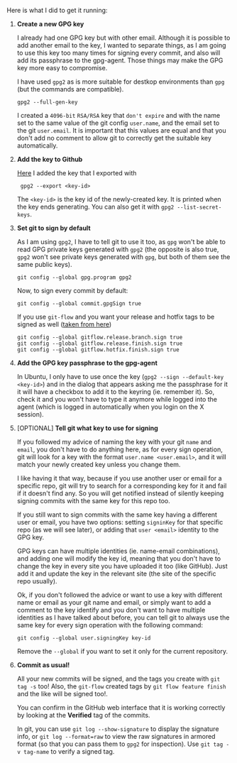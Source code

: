 Here is what I did to get it running:

 1. **Create a new GPG key**
 
    I already had one GPG key but with other email.
    Although it is possible to add another email to the key,
    I wanted to separate things, as I am going to use this key
    too many times for signing every commit, and also will add
    its passphrase to the gpg-agent.
    Those things may make the GPG key more easy to compromise.
    
    I have used `gpg2` as is more suitable for destkop environments
    than `gpg` (but the commands are compatible).
    
        gpg2 --full-gen-key
    
    I created a `4096-bit` `RSA/RSA` key that `don't expire` and with
    the name set to the same value of the git config `user.name`, and
    the email set to the git `user.email`. It is important that this
    values are equal and that you don't add no comment to allow git
    to correctly get the suitable key automatically.

2. **Add the key to Github**
    
    [Here](https://github.com/settings/keys) I added the key that I exported with
    
        gpg2 --export <key-id>
    
    The `<key-id>` is the key id of the newly-created key. It is printed when
    the key ends generating. You can also get it with `gpg2 --list-secret-keys`.

3. **Set git to sign by default**

   As I am using `gpg2`, I have to tell git to use it too, as `gpg` won't be able
   to read GPG private keys generated with `gpg2` (the opposite is also true,
   `gpg2` won't see private keys generated with `gpg`, but both of them see the same
   public keys).
   
       git config --global gpg.program gpg2
   
   Now, to sign every commit by default:
   
       git config --global commit.gpgSign true
   
   If you use `git-flow` and you want your release and hotfix tags to be signed as well
   ([taken from here](https://github.com/petervanderdoes/gitflow-avh/wiki/Reference:-Configuration))
   
       git config --global gitflow.release.branch.sign true
       git config --global gitflow.release.finish.sign true
       git config --global gitflow.hotfix.finish.sign true
       
4. **Add the GPG key passphrase to the gpg-agent**
   
   In Ubuntu, I only have to use once the key (`gpg2 --sign --default-key <key-id>`)
   and in the dialog that appears asking me the passphrase for it it will
   have a checkbox to add it to the keyring (ie. remember it).
   So, check it and you won't have to type it anymore while logged into
   the agent (which is logged in automatically when you login on the X session).

5. [OPTIONAL] **Tell git what key to use for signing**
   
   If you followed my advice of naming the key with your git `name` and `email`,
   you don't have to do anything here, as for every sign operation, git will
   look for a key with the format `user.name <user.email>`, and it will match
   your newly created key unless you change them.
   
   I like having it that way, because if you use another user or email for a
   specific repo, git will try to search for a corresponding key for it and
   fail if it doesn't find any. So you will get notified instead of silently
   keeping signing commits with the same key for this repo too.
   
   If you still want to sign commits with the same key having a different
   user or email, you have two options: setting `signinKey` for that specific
   repo (as we will see later), or adding that `user <email>` identity to the
   GPG key.
   
   GPG keys can have multiple identities (ie. name-email combinations),
   and adding one will modify the key id, meaning that you don't have to change
   the key in every site you have uploaded it too (like GitHub). Just add it
   and update the key in the relevant site (the site of the specific repo usually).
   
   Ok, if you don't followed the advice or want to use a key with different name
   or email as your git name and email, or simply want to add a comment to the
   key identify and you don't want to have multiple identities as I have talked
   about before, you can tell git to always use the same key for every sign
   operation with the following command:
   
       git config --global user.signingKey key-id
   
   Remove the `--global` if you want to set it only for the current repository.
   
4. **Commit as usual!**

   All your new commits will be signed, and the tags you create with `git tag -s` too!
   Also, the `git-flow` created tags by `git flow feature finish` and the like
   will be signed too!.
   
   You can confirm in the GitHub web interface that it is working correctly
   by looking at the **Verified** tag of the commits.
   
   In git, you can use `git log --show-signature` to display the signature info,
   or `git log --format=raw` to view the raw signatures in armored format (so that
   you can pass them to `gpg2` for inspection).
   Use `git tag -v tag-name` to verify a signed tag.
   
